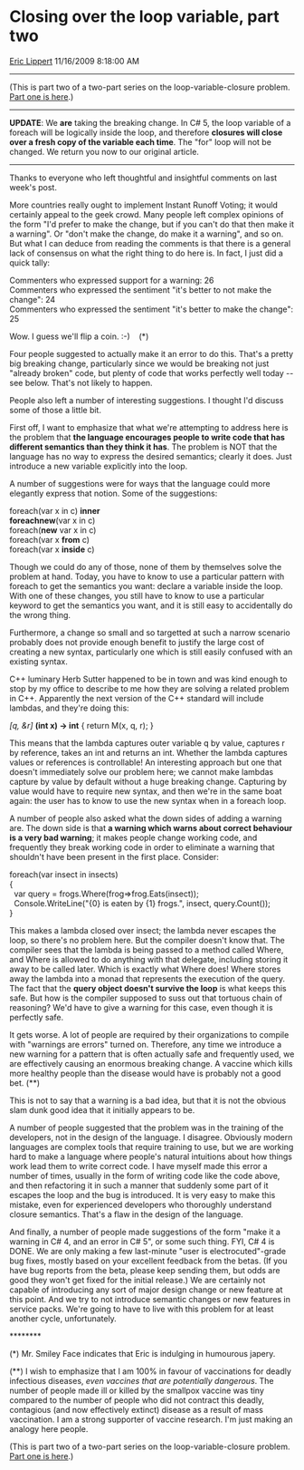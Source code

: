 # Closing over the loop variable, part two

[Eric Lippert](https://social.msdn.microsoft.com/profile/Eric%20Lippert) 11/16/2009 8:18:00 AM

-----

(This is part two of a two-part series on the loop-variable-closure problem. [Part one is here](http://blogs.msdn.com/b/ericlippert/archive/2009/11/12/closing-over-the-loop-variable-considered-harmful.aspx).)

-----

**UPDATE**: We **are** taking the breaking change. In C\# 5, the loop variable of a foreach will be logically inside the loop, and therefore **closures will close over a fresh copy of the variable each time**. The "for" loop will not be changed. We return you now to our original article.

-----

Thanks to everyone who left thoughtful and insightful comments on last week's post.

More countries really ought to implement Instant Runoff Voting; it would certainly appeal to the geek crowd. Many people left complex opinions of the form "I'd prefer to make the change, but if you can't do that then make it a warning". Or "don't make the change, do make it a warning", and so on. But what I can deduce from reading the comments is that there is a general lack of consensus on what the right thing to do here is. In fact, I just did a quick tally:

Commenters who expressed support for a warning: 26  
Commenters who expressed the sentiment "it's better to not make the change": 24  
Commenters who expressed the sentiment "it's better to make the change": 25

Wow. I guess we'll flip a coin. :-)    (\*)

Four people suggested to actually make it an error to do this. That's a pretty big breaking change, particularly since we would be breaking not just "already broken" code, but plenty of code that works perfectly well today -- see below. That's not likely to happen.

People also left a number of interesting suggestions. I thought I'd discuss some of those a little bit.

First off, I want to emphasize that what we're attempting to address here is the problem that **the language encourages people to write code that has different semantics than they think it has**. The problem is NOT that the language has no way to express the desired semantics; clearly it does. Just introduce a new variable explicitly into the loop.

A number of suggestions were for ways that the language could more elegantly express that notion. Some of the suggestions:

 

foreach(var x in c) **inner**  
**foreachnew**(var x in c)  
foreach(**new** var x in c)  
foreach(var x **from** c)  
foreach(var x **inside** c)

Though we could do any of those, none of them by themselves solve the problem at hand. Today, you have to know to use a particular pattern with foreach to get the semantics you want: declare a variable inside the loop. With one of these changes, you still have to know to use a particular keyword to get the semantics you want, and it is still easy to accidentally do the wrong thing.

Furthermore, a change so small and so targetted at such a narrow scenario probably does not provide enough benefit to justify the large cost of creating a new syntax, particularly one which is still easily confused with an existing syntax.

C++ luminary Herb Sutter happened to be in town and was kind enough to stop by my office to describe to me how they are solving a related problem in C++. Apparently the next version of the C++ standard will include lambdas, and they're doing this:

 

*\[q, \&r\]* **(int x) -\> int** { return M(x, q, r); }

This means that the lambda captures outer variable q by value, captures r by reference, takes an int and returns an int. Whether the lambda captures values or references is controllable\! An interesting approach but one that doesn't immediately solve our problem here; we cannot make lambdas capture by value by default without a huge breaking change. Capturing by value would have to require new syntax, and then we're in the same boat again: the user has to know to use the new syntax when in a foreach loop.

A number of people also asked what the down sides of adding a warning are. The down side is that **a warning which warns about correct behaviour is a very bad warning**; it makes people change working code, and frequently they break working code in order to eliminate a warning that shouldn't have been present in the first place. Consider:

 

foreach(var insect in insects)  
{  
  var query = frogs.Where(frog=\>frog.Eats(insect));  
  Console.WriteLine("{0} is eaten by {1} frogs.", insect, query.Count());  
}

This makes a lambda closed over insect; the lambda never escapes the loop, so there's no problem here. But the compiler doesn't know that. The compiler sees that the lambda is being passed to a method called Where, and Where is allowed to do anything with that delegate, including storing it away to be called later. Which is exactly what Where does\! Where stores away the lambda into a monad that represents the execution of the query. The fact that the **query object doesn't survive the loop** is what keeps this safe. But how is the compiler supposed to suss out that tortuous chain of reasoning? We'd have to give a warning for this case, even though it is perfectly safe.

It gets worse. A lot of people are required by their organizations to compile with "warnings are errors" turned on. Therefore, any time we introduce a new warning for a pattern that is often actually safe and frequently used, we are effectively causing an enormous breaking change. A vaccine which kills more healthy people than the disease would have is probably not a good bet. (\*\*)

This is not to say that a warning is a bad idea, but that it is not the obvious slam dunk good idea that it initially appears to be.

A number of people suggested that the problem was in the training of the developers, not in the design of the language. I disagree. Obviously modern languages are complex tools that require training to use, but we are working hard to make a language where people's natural intuitions about how things work lead them to write correct code. I have myself made this error a number of times, usually in the form of writing code like the code above, and then refactoring it in such a manner that suddenly some part of it escapes the loop and the bug is introduced. It is very easy to make this mistake, even for experienced developers who thoroughly understand closure semantics. That's a flaw in the design of the language.

And finally, a number of people made suggestions of the form "make it a warning in C\# 4, and an error in C\# 5", or some such thing. FYI, C\# 4 is DONE. We are only making a few last-minute "user is electrocuted"-grade bug fixes, mostly based on your excellent feedback from the betas. (If you have bug reports from the beta, please keep sending them, but odds are good they won't get fixed for the initial release.) We are certainly not capable of introducing any sort of major design change or new feature at this point. And we try to not introduce semantic changes or new features in service packs. We're going to have to live with this problem for at least another cycle, unfortunately.

\*\*\*\*\*\*\*\*

(\*) Mr. Smiley Face indicates that Eric is indulging in humourous japery.

(\*\*) I wish to emphasize that I am 100% in favour of vaccinations for deadly infectious diseases, *even vaccines that are potentially dangerous*. The number of people made ill or killed by the smallpox vaccine was tiny compared to the number of people who did not contract this deadly, contagious (and now effectively extinct) disease as a result of mass vaccination. I am a strong supporter of vaccine research. I'm just making an analogy here people.

(This is part two of a two-part series on the loop-variable-closure problem. [Part one is here](http://blogs.msdn.com/b/ericlippert/archive/2009/11/12/closing-over-the-loop-variable-considered-harmful.aspx).)

